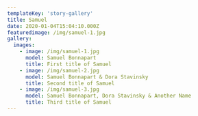 ```yaml
---
templateKey: 'story-gallery'
title: Samuel
date: 2020-01-04T15:04:10.000Z
featuredimage: /img/samuel-1.jpg
gallery:
  images:
    - image: /img/samuel-1.jpg
      model: Samuel Bonnapart
      title: First title of Samuel
    - image: /img/samuel-2.jpg
      model: Samuel Bonnapart & Dora Stavinsky
      title: Second title of Samuel
    - image: /img/samuel-3.jpg
      model: Samuel Bonnapart, Dora Stavinsky & Another Name
      title: Third title of Samuel
---
```

